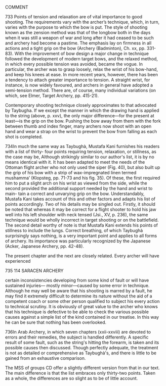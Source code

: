 COMMENT

733 Points of tension and relaxation are of vital importance to good shooting. The requirements vary with the archer’s technique, which, in turn, varies with the purpose to which the bow is put.  The style of shooting known as the zension method was that of the longbow both in the days when it was still a weapon of war and long after it had ceased to be such and archery had become a pastime. The emphasis lay on firmness in all actions and a tight grip on the bow (Archery (Badminton), Ch. xx, pp. 331-83). With the improvement of bow design a major change in technique followed the development of modern target bows, and the relaxed method, in which every possible tension was avoided, became the vogue. In particular, the archer was to grasp loosely, relax the wrist of his bow-hand, and keep his knees at ease. In more recent years, however, there has been a tendency to attach greater importance to tension. A straight wrist, for instance, is now widely favoured, and archers in general have adopted a semi-tension method. There are, of course, many individual variations (on which, see Elmer, Target Archery, pp. 415-21).

Contemporary shooting technique closely approximates to that advocated by Taybugha. If we except the manner in which the drawing hand is applied to the string (above, p. xxv), the only major difference—for the present at least—is the grip on the bow. Pushing the bow away from them with the fork between thumb and index finger, many archers now shoot with an open hand and wear a strap on the wrist to prevent the bow from falling as each shot is completed.

734In much the same way as Taybughà, Mustafa Kani furnishes his readers with a list of thirty- four points requiring tension, relaxation, or stillness, as the case may be, Although strikingly similar to our author's list, it is by no means identical with it. It has been adapted to meet the needs of the Ottoman flight archer who not only used the siper (Fig. 40), but also built up the grip of his bow with a strip of wax-impregnated linen termed mushamma’ (Klopsteg, pp. 71-73 and his fig. 35). Of these, the first required him to put a slight arch on his wrist as viewed from the side, while the second provided the additional support needed by the hand and wrist to main- tain a correct and unvarying grip on the bow. Understandably, Mustafa Kani takes account of this and other factors and adapts his list of points accordingly. Two of his details may be singled out. Firstly, it should be noted that whereas it may be correct for a flight shooter to hold his jaw well into his left shoulder with neck tensed (Jsi., XV, p. 236), the same technique would be wholly incorrect in target shooting or on the battlefield. The second detail worthy of note is that Mustafa Kani extends his points of stillness to include the lungs. Correct breathing, of which Taybughà surprisingly says nothing, is a very important point and applies to all forms of archery.  Its importance was particularly recognized by the Japanese (Acker, Japanese Archery, pp. 42-48).

The present chapter and the next are closely related. Every archer will have experienced

735 114 SARACEN ARCHERY


certain inconsistencies developing from some kind of fault or will have sustained injuries— mostly minor—caused by some error in technique. Although he may well be aware that his shooting is marred by a fault, he may find it extremely difficult to determine its nature without the aid of a competent coach or some other person qualified to subject his every action to technical scrutiny. It is obviously of great value to the archer who knows that his technique is defective to be able to check the various possible causes against a simple list of the kind contained in our treatise. In this way he can be sure that nothing has been overlooked.

736In Arab Archery, in which seven chapters (xxii-xxviii) are devoted to errors and their remedies, the subject is handled differently. A specific result of some fault, such as the string's hitting the forearm, is taken and its possible causes then discussed. Though perfectly adequate, the treatment is not as detailed or comprehensive as Taybughà's, and there is little to be gained from an exhaustive comparison.

The MSS of groups CD offer a slightly different version from that in our text. The main difference is that the list embraces only thirty-two points. Taken as a whole, the differences are so slight as to be of little account.
